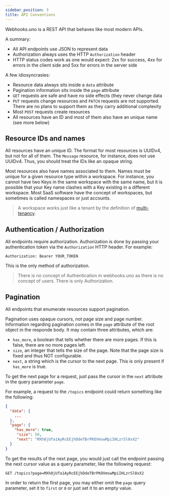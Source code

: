 ```yaml
---
sidebar_position: 3
title: API Conventions
---
```


Webhooks.uno is a REST API that behaves like most modern APIs.

A summary:

* All API endpoints use JSON to represent data
* Authorization always uses the HTTP `Authorization` header
* HTTP status codes work as one would expect: 2xx for success,
  4xx for errors in the client side and 5xx for errors in the
  server side
  
A few idiosyncrasies:
  
* Resource data always sits inside a `data` attribute
* Pagination information sits inside the `page` attribute
* `GET` requests are safe and have no side effects (they
  never change data
* `PUT` requests change resources and `PATCH` requests are not
  supported. There are no plans to support them as they carry
  additional complexity
* Most `POST` requests create resources
* All resources have an ID and most of them also have an unique
  name (see more below)
  

## Resource IDs and names

All resources have an unique ID. The format for most resources is
UUIDv4, but not for all of them. The `Message` resource, for instance,
does not use UUIDv4. Thus, you should treat the IDs like an opaque string.

Most resources also have names associated to them. Names
must be unique for a given resource type within a workspace.
For instance, you cannot have two Keys in the same workspace with
the same name, but it is possible that your Key name clashes with
a Key existing in a different workspace. Most SaaS software have the
concept of workspaces, but sometimes is called namespaces or just accounts.

> A workspace works just like a tenant by the definition of
[multi-tenancy](https://en.wikipedia.org/wiki/Multitenancy).

## Authentication / Authorization

All endpoints require authorization. Authorization is done by
passing your authentication token via the `Authorization` HTTP header.
For example:

`Authorization: Bearer YOUR_TOKEN`

This is the only method of authorization.

> There is no concept of Authentication in webhooks.uno as there is
  no concept of users. There is only Authorization.

## Pagination

All endpoints that enumerate resources support pagination.

Pagination uses opaque cursors, not page size and page number. Information
regarding pagination comes in the `page` attribute of the root object in
the responde body. It may contain three attributes, which are:

- `has_more`, a boolean that tells whether there are more pages. If this
  is false, there are no more pages left.
- `size`, an integer that tells the size of the page. Note that the
  page size is fixed and thus NOT configurable.
- `next`, a string which is the cursor to the next page. This is only
  present if `has_more` is true.

To get the next page for a request, just pass the cursor in the `next`
attribute in the query parameter `page`.

For example, a request to the `/topics` endpoint could return something like the following:

```json
{
  "data": {
    ...
  },
  "page": {
    "has_more": true,
	 "size": 50,
	 "next": "MXh8jUfa1AyRcEEjhDdeTBrPKOVmswMpiIHLzrSl0xX2"
  }
}
```

To get the results of the next page, you would just call the endpoint
passing the next cursor value as a query parameter, like the following
request:

```
GET /topics?page=MXh8jUfa1AyRcEEjhDdeTBrPKOVmswMpiIHLzrSl0xX2
```

In order to return the first page, you may either omit the `page` query
parameter, set it to `first` or `0` or just set it to an empty value.
